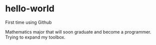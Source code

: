 # hello-world
First time using Github

Mathematics major that will soon graduate and become a programmer.
Trying to expand my toolbox.
